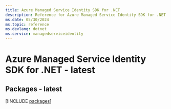```yaml
---
title: Azure Managed Service Identity SDK for .NET
description: Reference for Azure Managed Service Identity SDK for .NET
ms.date: 05/30/2024
ms.topic: reference
ms.devlang: dotnet
ms.service: managedserviceidentity
---
```

# Azure Managed Service Identity SDK for .NET - latest
## Packages - latest
[!INCLUDE [packages](managed-service-identity-index.md)]
